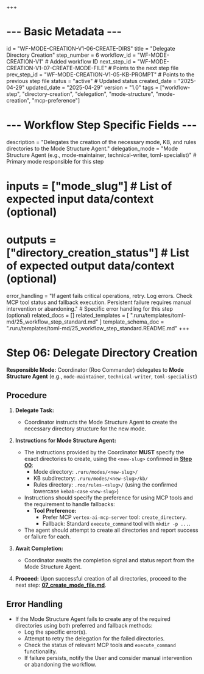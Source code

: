 +++
# --- Basic Metadata ---
id = "WF-MODE-CREATION-V1-06-CREATE-DIRS"
title = "Delegate Directory Creation"
step_number = 6
workflow_id = "WF-MODE-CREATION-V1" # Added workflow ID
next_step_id = "WF-MODE-CREATION-V1-07-CREATE-MODE-FILE" # Points to the next step file
prev_step_id = "WF-MODE-CREATION-V1-05-KB-PROMPT" # Points to the previous step file
status = "active" # Updated status
created_date = "2025-04-29"
updated_date = "2025-04-29"
version = "1.0"
tags = ["workflow-step", "directory-creation", "delegation", "mode-structure", "mode-creation", "mcp-preference"]

# --- Workflow Step Specific Fields ---
description = "Delegates the creation of the necessary mode, KB, and rules directories to the Mode Structure Agent."
delegation_mode = "Mode Structure Agent (e.g., mode-maintainer, technical-writer, toml-specialist)" # Primary mode responsible for this step
# inputs = ["mode_slug"] # List of expected input data/context (optional)
# outputs = ["directory_creation_status"] # List of expected output data/context (optional)
error_handling = "If agent fails critical operations, retry. Log errors. Check MCP tool status and fallback execution. Persistent failure requires manual intervention or abandoning." # Specific error handling for this step (optional)
related_docs = []
related_templates = [
    ".ruru/templates/toml-md/25_workflow_step_standard.md"
]
template_schema_doc = ".ruru/templates/toml-md/25_workflow_step_standard.README.md"
+++

# Step 06: Delegate Directory Creation

**Responsible Mode:** Coordinator (Roo Commander) delegates to **Mode Structure Agent** (e.g., `mode-maintainer`, `technical-writer`, `toml-specialist`)

## Procedure

1.  **Delegate Task:**
    *   Coordinator instructs the Mode Structure Agent to create the necessary directory structure for the new mode.

2.  **Instructions for Mode Structure Agent:**
    *   The instructions provided by the Coordinator **MUST** specify the exact directories to create, using the `<new-slug>` confirmed in **[Step 00](./00_start.md)**:
        *   Mode directory: `.ruru/modes/<new-slug>/`
        *   KB subdirectory: `.ruru/modes/<new-slug>/kb/`
        *   Rules directory: `.roo/rules-<slug>/` (using the confirmed lowercase `kebab-case` `<new-slug>`)
    *   Instructions should specify the preference for using MCP tools and the requirement to handle fallbacks:
        *   **Tool Preference:**
            *   Prefer MCP `vertex-ai-mcp-server` tool: `create_directory`.
            *   Fallback: Standard `execute_command` tool with `mkdir -p ...`.
    *   The agent should attempt to create all directories and report success or failure for each.

3.  **Await Completion:**
    *   Coordinator awaits the completion signal and status report from the Mode Structure Agent.

4.  **Proceed:** Upon successful creation of all directories, proceed to the next step: **[07_create_mode_file.md](./07_create_mode_file.md)**.

## Error Handling
*   If the Mode Structure Agent fails to create any of the required directories using both preferred and fallback methods:
    *   Log the specific error(s).
    *   Attempt to retry the delegation for the failed directories.
    *   Check the status of relevant MCP tools and `execute_command` functionality.
    *   If failure persists, notify the User and consider manual intervention or abandoning the workflow.